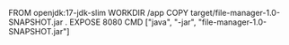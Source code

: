 FROM openjdk:17-jdk-slim
WORKDIR /app
COPY target/file-manager-1.0-SNAPSHOT.jar .
EXPOSE 8080
CMD ["java", "-jar", "file-manager-1.0-SNAPSHOT.jar"]

